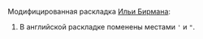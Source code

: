 Модифицированная раскладка [Ильи Бирмана](https://ilyabirman.ru/projects/typography-layout/):

1. В английской раскладке поменены местами `'` и `"`.
